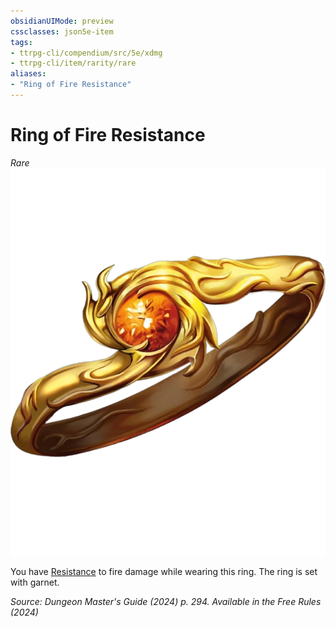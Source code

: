 ```yaml
---
obsidianUIMode: preview
cssclasses: json5e-item
tags:
- ttrpg-cli/compendium/src/5e/xdmg
- ttrpg-cli/item/rarity/rare
aliases: 
- "Ring of Fire Resistance"
---
```

# Ring of Fire Resistance
*Rare*  
![](Misc%20Files/CLI/compendium/items/img/ring-of-resistance.webp#right)


You have [Resistance](Misc%20Files/CLI/rules/variant-rules/resistance-xphb.md) to fire damage while wearing this ring. The ring is set with garnet.

*Source: Dungeon Master's Guide (2024) p. 294. Available in the Free Rules (2024)*
